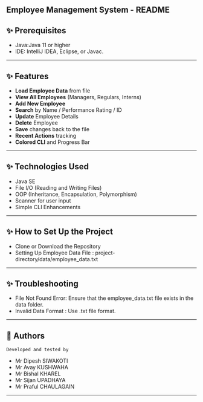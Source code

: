 
Employee Management System - README
-----------------

## ✨ Prerequisites
- Java:Java 11 or higher
- IDE: IntelliJ IDEA, Eclipse, or Javac. 

-----------------

## ✨ Features
- **Load Employee Data** from file
- **View All Employees** (Managers, Regulars, Interns)
- **Add New Employee**
- **Search** by Name / Performance Rating / ID
- **Update** Employee Details
- **Delete** Employee
- **Save** changes back to the file
- **Recent Actions** tracking
- **Colored CLI** and Progress Bar

-----------------

## ✨ Technologies Used
- Java SE
- File I/O (Reading and Writing Files)
- OOP (Inheritance, Encapsulation, Polymorphism)
- Scanner for user input
- Simple CLI Enhancements

-----------------

## ✨ How to Set Up the Project
- Clone or Download the Repository
- Setting Up Employee Data File : project-directory/data/employee_data.txt

-----------------

## ✨ Troubleshooting
- File Not Found Error: Ensure that the employee_data.txt file exists in the data folder.
- Invalid Data Format : Use .txt file format.

-----------------

## 📖 Authors
    Developed and tested by
- Mr Dipesh SIWAKOTI
- Mr Avay KUSHWAHA 
- Mr Bishal KHAREL
- Mr Sijan UPADHAYA 
- Mr Praful CHAULAGAIN 

-----------------